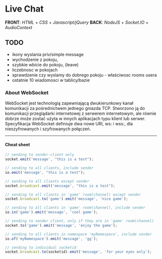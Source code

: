 # Live Chat

**FRONT**: *HTML* + *CSS* + *Javascript/jQuery*
**BACK**: *NodeJS* + *Socket.IO* + *AudioContext*

## TODO
- ikony wyslania priv/simple message
- wychodzenie z pokoju,
- szybkie wbicie do pokoju, (leave)
- liczebnosc w pokojach
- sprawdzenie czy wyslamy do dobrego pokoju - właściwosc rooms usera
- ostatnie 10 wiadomosci w tablicy/bazie

### About WebSocket

WebSocket jest technologią zapewniającą dwukierunkowy kanał komunikacji za pośrednictwem jednego gniazda TCP. Stworzono ją do komunikacji przeglądarki internetowej z serwerem internetowym, ale równie dobrze może zostać użyta w innych aplikacjach typu klient lub serwer. Specyfikacja WebSocket definiuje dwa nowe URI, ws: i wss:, dla nieszyfrowanych i szyfrowanych połączeń.

------------

#### Cheat sheet

```javascript
// sending to sender-client only
socket.emit('message', "this is a test");

// sending to all clients, include sender
io.emit('message', "this is a test");

// sending to all clients except sender
socket.broadcast.emit('message', "this is a test");

// sending to all clients in 'game' room(channel) except sender
socket.broadcast.to('game').emit('message', 'nice game');

// sending to all clients in 'game' room(channel), include sender
io.in('game').emit('message', 'cool game');

// sending to sender client, only if they are in 'game' room(channel)
socket.to('game').emit('message', 'enjoy the game');

// sending to all clients in namespace 'myNamespace', include sender
io.of('myNamespace').emit('message', 'gg');

// sending to individual socketid
socket.broadcast.to(socketid).emit('message', 'for your eyes only');
```
